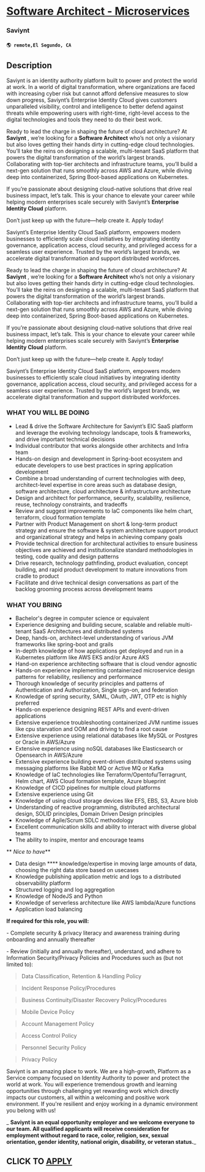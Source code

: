 # [Software Architect - Microservices](https://www.remotewlb.com/apply/software-architect-microservices)  
### Saviynt  
#### `🌎 remote,El Segundo, CA`  

## Description

Saviynt is an identity authority platform built to power and protect the world at work. In a world of digital transformation, where organizations are faced with increasing cyber risk but cannot afford defensive measures to slow down progress, Saviynt’s Enterprise Identity Cloud gives customers unparalleled visibility, control and intelligence to better defend against threats while empowering users with right-time, right-level access to the digital technologies and tools they need to do their best work.

  

Ready to lead the charge in shaping the future of cloud architecture? At **Saviynt** , we’re looking for a **Software Architect** who’s not only a visionary but also loves getting their hands dirty in cutting-edge cloud technologies. You’ll take the reins on designing a scalable, multi-tenant SaaS platform that powers the digital transformation of the world’s largest brands. Collaborating with top-tier architects and infrastructure teams, you’ll build a next-gen solution that runs smoothly across AWS and Azure, while diving deep into containerized, Spring Boot-based applications on Kubernetes.

  

If you’re passionate about designing cloud-native solutions that drive real business impact, let’s talk. This is your chance to elevate your career while helping modern enterprises scale securely with Saviynt’s **Enterprise Identity Cloud** platform.

  

Don’t just keep up with the future—help create it. Apply today!

  

Saviynt’s Enterprise Identity Cloud SaaS platform, empowers modern businesses to efficiently scale cloud initiatives by integrating identity governance, application access, cloud security, and privileged access for a seamless user experience. Trusted by the world’s largest brands, we accelerate digital transformation and support distributed workforces.

  

Ready to lead the charge in shaping the future of cloud architecture? At **Saviynt** , we’re looking for a **Software Architect** who’s not only a visionary but also loves getting their hands dirty in cutting-edge cloud technologies. You’ll take the reins on designing a scalable, multi-tenant SaaS platform that powers the digital transformation of the world’s largest brands. Collaborating with top-tier architects and infrastructure teams, you’ll build a next-gen solution that runs smoothly across AWS and Azure, while diving deep into containerized, Spring Boot-based applications on Kubernetes.

  

If you’re passionate about designing cloud-native solutions that drive real business impact, let’s talk. This is your chance to elevate your career while helping modern enterprises scale securely with Saviynt’s **Enterprise Identity Cloud** platform.

  

Don’t just keep up with the future—help create it. Apply today!

  

Saviynt’s Enterprise Identity Cloud SaaS platform, empowers modern businesses to efficiently scale cloud initiatives by integrating identity governance, application access, cloud security, and privileged access for a seamless user experience. Trusted by the world’s largest brands, we accelerate digital transformation and support distributed workforces.

  

###  WHAT YOU WILL BE DOING

* Lead & drive the Software Architecture for Saviynt’s EIC SaaS platform and leverage the evolving technology landscape, tools & frameworks, and drive important technical decisions
* Individual contributor that works alongside other architects and Infra team
* Hands-on design and development in Spring-boot ecosystem and educate developers to use best practices in spring application development
* Combine a broad understanding of current technologies with deep, architect-level expertise in core areas such as database design, software architecture, cloud architecture & infrastructure architecture
* Design and architect for performance, security, scalability, resilience, reuse, technology constraints, and tradeoffs
* Review and suggest improvements to IaC components like helm chart, terraform, cloud formation template
* Partner with Product Management on short & long-term product strategy and ensure the software & system architecture support product and organizational strategy and helps in achieving company goals
* Provide technical direction for architectural activities to ensure business objectives are achieved and institutionalize standard methodologies in testing, code quality and design patterns
* Drive research, technology pathfinding, product evaluation, concept building, and rapid product development to mature innovations from cradle to product
* Facilitate and drive technical design conversations as part of the backlog grooming process across development teams

  

### WHAT YOU BRING

* Bachelor's degree in computer science or equivalent
* Experience designing and building secure, scalable and reliable multi-tenant SaaS Architectures and distributed systems
* Deep, hands-on, architect-level understanding of various JVM frameworks like spring-boot and grails
* In-depth knowledge of how applications get deployed and run in a Kubernetes platform like AWS EKS and/or Azure AKS
* Hand-on experience architecting software that is cloud vendor agnostic
* Hands-on experience implementing containerized microservice design patterns for reliability, resiliency and performance
* Thorough knowledge of security principles and patterns of Authentication and Authorization, Single sign-on, and federation
* Knowledge of spring security, SAML, OAuth, JWT, OTP etc is highly preferred
* Hands-on experience designing REST APIs and event-driven applications
* Extensive experience troubleshooting containerized JVM runtime issues like cpu starvation and OOM and driving to find a root cause
* Extensive experience using relational databases like MySQL or Postgres or Oracle in AWS/Azure
* Extensive experience using noSQL databases like Elasticsearch or Opensearch in AWS/Azure
* Extensive experience building event-driven distributed systems using messaging platforms like Rabbit MQ or Active MQ or Kafka
* Knowledge of IaC technologies like Terraform/Opentofu/Terragrunt, Helm chart, AWS Cloud formation template, Azure blueprint
* Knowledge of CICD pipelines for multiple cloud platforms
* Extensive experience using Git
* Knowledge of using cloud storage devices like EFS, EBS, S3, Azure blob
* Understanding of reactive programming, distributed architectural design, SOLID principles, Domain Driven Design principles
* Knowledge of Agile/Scrum SDLC methodology
* Excellent communication skills and ability to interact with diverse global teams
* The ability to inspire, mentor and encourage teams

  

 ** _Nice to have_**

* Data design **** knowledge/expertise in moving large amounts of data, choosing the right data store based on usecases
* Knowledge publishing application metric and logs to a distributed observability platform
* Structured logging and log aggregation
* Knowledge of NodeJS and Python
* Knowledge of serverless architecture like AWS lambda/Azure functions
* Application load balancing

  

 **If required for this role, you will:**

\- Complete security & privacy literacy and awareness training during onboarding and annually thereafter

\- Review (initially and annually thereafter), understand, and adhere to Information Security/Privacy Policies and Procedures such as (but not limited to):

  

> Data Classification, Retention & Handling Policy

> Incident Response Policy/Procedures

> Business Continuity/Disaster Recovery Policy/Procedures

> Mobile Device Policy

> Account Management Policy

> Access Control Policy

> Personnel Security Policy

> Privacy Policy

  

Saviynt is an amazing place to work. We are a high-growth, Platform as a Service company focused on Identity Authority to power and protect the world at work. You will experience tremendous growth and learning opportunities through challenging yet rewarding work which directly impacts our customers, all within a welcoming and positive work environment. If you're resilient and enjoy working in a dynamic environment you belong with us!

  

 _ **Saviynt is an equal opportunity employer and we welcome everyone to our team. All qualified applicants will receive consideration for employment without regard to race, color, religion, sex, sexual orientation, gender identity, national origin, disability, or veteran status.**_

  
## CLICK TO [APPLY](https://www.remotewlb.com/apply/software-architect-microservices)

